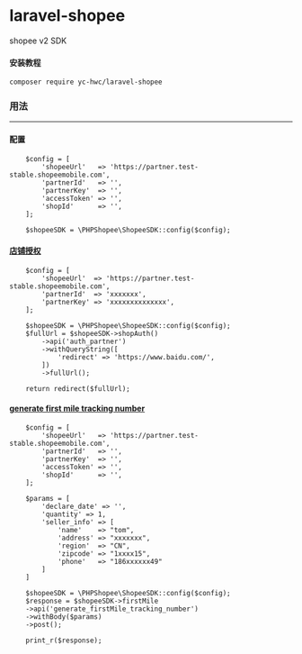 # laravel-shopee
shopee v2 SDK

#### 安装教程
````
composer require yc-hwc/laravel-shopee
````

### 用法
***

#### 配置
````
    $config = [
        'shopeeUrl'   => 'https://partner.test-stable.shopeemobile.com',
        'partnerId'   => '',
        'partnerKey'  => '',
        'accessToken' => '',
        'shopId'      => '',
    ];
    
    $shopeeSDK = \PHPShopee\ShopeeSDK::config($config);
````
#### [店铺授权](https://open.shopee.com/documents/v2/[中文版]%20OpenAPI%202.0%20Overview?module=87&type=2)
````
    $config = [
        'shopeeUrl'  => 'https://partner.test-stable.shopeemobile.com',
        'partnerId'  => 'xxxxxxx',
        'partnerKey' => 'xxxxxxxxxxxxxx',
    ];

    $shopeeSDK = \PHPShopee\ShopeeSDK::config($config);
    $fullUrl = $shopeeSDK->shopAuth()
        ->api('auth_partner')
        ->withQueryString([
            'redirect' => 'https://www.baidu.com/',
        ])
        ->fullUrl();

    return redirect($fullUrl);  
````
#### [generate first mile tracking number](https://open.shopee.com/documents/v2/v2.first_mile.generate_first_mile_tracking_number?module=96&type=1)
````
    $config = [
        'shopeeUrl'   => 'https://partner.test-stable.shopeemobile.com',
        'partnerId'   => '',
        'partnerKey'  => '',
        'accessToken' => '',
        'shopId'      => '',
    ];
    
    $params = [
        'declare_date' => '',
        'quantity' => 1,
        'seller_info' => [
            'name'    => "tom",
            'address' => "xxxxxxx",
            'region'  => "CN",
            'zipcode' => "1xxxx15",
            'phone'   => "186xxxxxx49"
        ]
    ]
    
    $shopeeSDK = \PHPShopee\ShopeeSDK::config($config);
    $response = $shopeeSDK->firstMile
    ->api('generate_firstMile_tracking_number')
    ->withBody($params)
    ->post();
    
    print_r($response);
````

